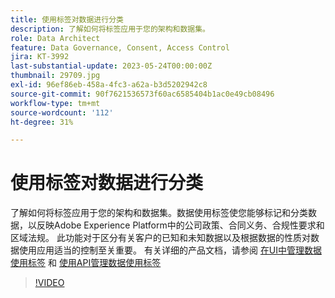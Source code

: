 ```yaml
---
title: 使用标签对数据进行分类
description: 了解如何将标签应用于您的架构和数据集。
role: Data Architect
feature: Data Governance, Consent, Access Control
jira: KT-3992
last-substantial-update: 2023-05-24T00:00:00Z
thumbnail: 29709.jpg
exl-id: 96ef86eb-458a-4fc3-a62a-b3d5202942c8
source-git-commit: 90f7621536573f60ac6585404b1ac0e49cb08496
workflow-type: tm+mt
source-wordcount: '112'
ht-degree: 31%

---
```


# 使用标签对数据进行分类

了解如何将标签应用于您的架构和数据集。数据使用标签使您能够标记和分类数据，以反映Adobe Experience Platform中的公司政策、合同义务、合规性要求和区域法规。 此功能对于区分有关客户的已知和未知数据以及根据数据的性质对数据使用应用适当的控制至关重要。 有关详细的产品文档，请参阅 [在UI中管理数据使用标签](https://experienceleague.adobe.com/docs/experience-platform/data-governance/labels/user-guide.html?lang=zh-Hant) 和 [使用API管理数据使用标签](https://experienceleague.adobe.com/docs/experience-platform/data-governance/labels/dataset-api.html)

>[!VIDEO](https://video.tv.adobe.com/v/29709?learn=on)
